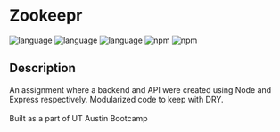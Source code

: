 # Zookeepr

  ![language](https://img.shields.io/badge/language-HTML-yellow)
  ![language](https://img.shields.io/badge/language-CSS-yellow)
  ![language](https://img.shields.io/badge/language-JavaScript-yellow)
  ![npm](https://img.shields.io/badge/jest-^27.5.1-blue)
  ![npm](https://img.shields.io/badge/express-^4.17.3-blue)

## Description
An assignment where a backend and API were created using Node and Express respectively. Modularized code to keep with DRY.
<br><br>
Built as a part of UT Austin Bootcamp
